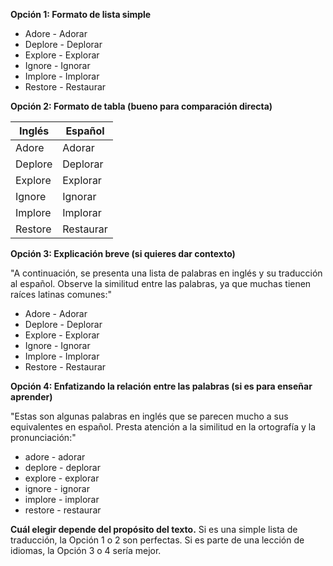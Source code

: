 

**Opción 1: Formato de lista simple**

*   Adore - Adorar
*   Deplore - Deplorar
*   Explore - Explorar
*   Ignore - Ignorar
*   Implore - Implorar
*   Restore - Restaurar

**Opción 2: Formato de tabla (bueno para comparación directa)**

| Inglés     | Español    |
|------------|------------|
| Adore      | Adorar     |
| Deplore    | Deplorar   |
| Explore    | Explorar   |
| Ignore     | Ignorar    |
| Implore    | Implorar   |
| Restore    | Restaurar  |

**Opción 3: Explicación breve (si quieres dar contexto)**

"A continuación, se presenta una lista de palabras en inglés y su traducción al español.  Observe la similitud entre las palabras, ya que muchas tienen raíces latinas comunes:"

*   Adore - Adorar
*   Deplore - Deplorar
*   Explore - Explorar
*   Ignore - Ignorar
*   Implore - Implorar
*   Restore - Restaurar

**Opción 4:  Enfatizando la relación entre las palabras (si es para enseñar aprender)**

"Estas son algunas palabras en inglés que se parecen mucho a sus equivalentes en español.  Presta atención a la similitud en la ortografía y la pronunciación:"

*   adore - adorar
*   deplore - deplorar
*   explore - explorar
*   ignore - ignorar
*   implore - implorar
*   restore - restaurar

**Cuál elegir depende del propósito del texto.** Si es una simple lista de traducción, la Opción 1 o 2 son perfectas. Si es parte de una lección de idiomas, la Opción 3 o 4 sería mejor.
